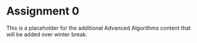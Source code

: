 # Assignment 0

This is a placeholder for the additional Advanced Algorithms content that will be added over winter break.
